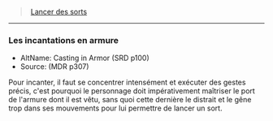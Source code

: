 ﻿---
!Generic
Id: spellcasting_hd.md#les-incantations-en-armure
ParentLink: spellcasting_hd.md#lancer-des-sorts
Name: Les incantations en armure
ParentName: Lancer des sorts
NameLevel: 3
AltName: Casting in Armor (SRD p100)
Source: (MDR p307)
---
> [Lancer des sorts](hd_spellcasting.md)

---

### Les incantations en armure

- AltName: Casting in Armor (SRD p100)
- Source: (MDR p307)

Pour incanter, il faut se concentrer intensément et exécuter des gestes précis, c'est pourquoi le personnage doit impérativement maîtriser le port de l'armure dont il est vêtu, sans quoi cette dernière le distrait et le gêne trop dans ses mouvements pour lui permettre de lancer un sort.

